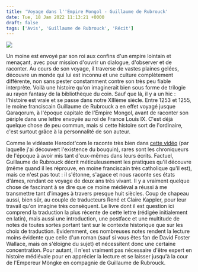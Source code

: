```yaml
---
title: 'Voyage dans l''Empire Mongol - Guillaume de Rubrouck'
date: Tue, 18 Jan 2022 11:13:21 +0000
draft: false
tags: ['Avis', 'Guillaume de Rubrouck', 'Récit']
---
```


![](https://carnetslunaires.wordpress.com/wp-content/uploads/2022/01/voyage-dans-l-empire-mongol.jpg?w=400)

Un moine est envoyé par son roi aux confins d'un empire lointain et menaçant, avec pour mission d'ouvrir un dialogue, d'observer et de raconter. Au cours de son voyage, il traverse de vastes plaines gelées, découvre un monde qui lui est inconnu et une culture complètement différente, non sans pester constamment contre son très peu fiable interprète. Voilà une histoire qu'on imaginerait bien sous forme de trilogie au rayon fantasy de la bibliothèque du coin. Sauf que là, il y a un hic : l'histoire est vraie et se passe dans notre XIIIème siècle. Entre 1253 et 1255, le moine franciscain Guillaume de Rubrouck a en effet voyagé jusque Qaraqorum, à l'époque capitale de l'Empire Mongol, avant de raconter son périple dans une lettre envoyée au roi de France Louis IX. C'est déjà quelque chose de peu commun, mais si cette histoire sort de l'ordinaire, c'est surtout grâce à la personnalité de son auteur.

Comme le vidéaste Herodot'com le raconte très bien dans [cette vidéo](https://www.youtube.com/watch?v=X8mPlQMBNDE) (par laquelle j'ai découvert l'existence du bouquin), rares sont les chroniqueurs de l'époque à avoir mis tant d'eux-mêmes dans leurs écrits. Factuel, Guillaume de Rubrouck décrit méticuleusement les pratiques qu'il découvre (même quand il les réprouve, en moine franciscain très catholique qu'il est), mais ce n'est pas tout : il s'étonne, s'agace et nous raconte ses états d'âmes, rendant ce voyage de deux ans très vivant. Il y a vraiment quelque chose de fascinant à se dire que ce moine médiéval a réussi à me transmettre tant d'images à travers presque huit siècles. Coup de chapeau aussi, bien sûr, au couple de traducteurs René et Claire Kappler, pour leur travail qu'on imagine très conséquent. Le livre dont il est question ici comprend la traduction la plus récente de cette lettre (rédigée initialement en latin), mais aussi une introduction, une postface et une multitude de notes de toutes sortes portant tant sur le contexte historique que sur les choix de traduction. Evidemment, ces nombreuses notes rendent la lecture moins évidente que celle d'un roman (sauf si vous êtes fan de David Foster Wallace, mais on s'éloigne du sujet) et nécessitent donc une certaine concentration. Pour autant, il n'est vraiment pas nécessaire d'être expert en histoire médiévale pour en apprécier la lecture et se laisser jusqu'à la cour de l'Empereur Möngke en compagnie de Guillaume de Rubrouck.